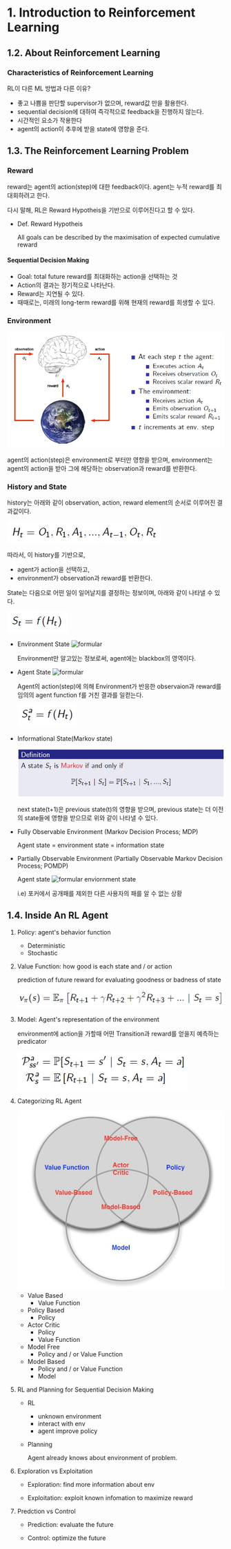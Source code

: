 # 1. Introduction to Reinforcement Learning

## 1.2. About Reinforcement Learning

### Characteristics of Reinforcement Learning

RL이 다른 ML 방법과 다른 이유?
* 좋고 나쁨을 판단할 supervisor가 없으며, reward값 만을 활용한다.
* sequential decision에 대하여 즉각적으로 feedback을 진행하지 않는다.
* 시간적인 요소가 작용한다
* agent의 action이 추후에 받을 state에 영향을 준다.

## 1.3. The Reinforcement Learning Problem

### Reward
reward는 agent의 action(step)에 대한 feedback이다. agent는 누적 reward를 최대회하려고 한다.

다시 말해, RL은 Reward Hypotheis을 기반으로 이루어진다고 할 수 있다.

* Def. Reward Hypotheis

    All goals can be described by the maximisation of expected cumulative reward

#### Sequential Decision Making

* Goal: total future reward를 최대화하는 action을 선택하는 것
* Action의 결과는 장기적으로 나타난다.
* Reward는 지연될 수 있다.
* 때때로는, 미래의 long-term reward를 위해 현재의 reward를 희생할 수 있다.

### Environment

<div>
<img src="imgs/ch1_1.jpg"/>
</div>

agent의 action(step)은 environment로 부터만 영향을 받으며, environment는 agent의 action을 받아 그에 해당하는 observation과 reward를 반환한다.

### History and State

history는 아래와 같이 observation, action, reward element의 순서로 이루어진 결과값이다.

<div>
<img src="imgs/ch1_2.jpg"/>
</div>

따라서, 이 history를 기반으로,

* agent가 action을 선택하고,
* environment가 observation과 reward를 반환한다.

State는 다음으로 어떤 일이 일어날지를 결정하는 정보이며, 아래와 같이 나타낼 수 있다.

<div>
<img src="imgs/ch1_3.jpg"/>
</div>

* Environment State ![formular](https://render.githubusercontent.com/render/math?math=S^e_t)

    Environment만 알고있는 정보로써, agent에는 blackbox의 영역이다.

* Agent State ![formular](https://render.githubusercontent.com/render/math?math=S^a_t)

    Agent의 action(step)에 의해 Environment가 반응한 observaion과 reward를 임의의 agent function f를 거친 결과를 일컫는다.

    <div>
    <img src="imgs/ch1_4.jpg"/>
    </div>    

* Informational State(Markov state)

    <div>
    <img src="imgs/ch1_5.jpg"/>
    </div>    

    next state(t+1)은 previous state(t)의 영향을 받으며, previous state는 더 이전의 state들에 영향을 받으므로 위와 같이 나타낼 수 있다.

* Fully Observable Environment (Markov Decision Process; MDP)

    Agent state = environment state = information state

* Partially Observable Environment (Partially Observable Markov Decision Process; POMDP)

    Agent state ![formular](https://render.githubusercontent.com/render/math?math=\neq) enviornment state

    i.e) 포커에서 공개패를 제외한 다른 사용자의 패를 알 수 없는 상황

## 1.4. Inside An RL Agent

1. Policy: agent's behavior function

    * Deterministic
    * Stochastic

2. Value Function: how good is each state and / or action

    prediction of future reward for evaluating goodness or badness of state

    <div>
    <img src="imgs/ch1_6.jpg"/>
    </div>    


3. Model: Agent's representation of the environment

    environment에 action을 가할때 어떤 Transition과 reward를 얻을지 예측하는 predicator

    <div>
    <img src="imgs/ch1_7.jpg"/>
    </div>    

4. Categorizing RL Agent

    <div>
    <img src="imgs/ch1_8.jpg"/>
    </div>    


    * Value Based
        * Value Function 
    * Policy Based
        * Policy
    * Actor Critic
        * Policy
        * Value Function
    * Model Free
        * Policy and / or Value Function 
    * Model Based
        * Policy and / or Value Function 
        * Model  

5. RL and Planning for Sequential Decision Making

    * RL
        * unknown environment
        * interact with env
        * agent improve policy

    * Planning
        
        Agent already knows about environment of problem. 

6. Exploration vs Exploitation

    * Exploration: find more information about env

    * Exploitation: exploit known infomation to maximize reward

7. Predction vs Control

    * Prediction: evaluate the future

    * Control: optimize the future
